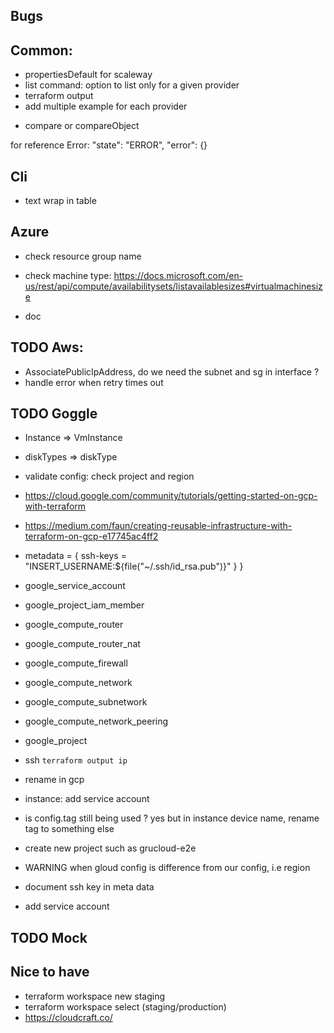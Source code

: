## Bugs

## Common:

- propertiesDefault for scaleway
- list command: option to list only for a given provider
- terraform output
- add multiple example for each provider

* compare or compareObject

for reference Error:
"state": "ERROR",
"error": {}

## Cli

- text wrap in table

## Azure

- check resource group name
- check machine type: https://docs.microsoft.com/en-us/rest/api/compute/availabilitysets/listavailablesizes#virtualmachinesize

- doc

## TODO Aws:

- AssociatePublicIpAddress, do we need the subnet and sg in interface ?
- handle error when retry times out

## TODO Goggle

- Instance => VmInstance
- diskTypes => diskType
- validate config: check project and region

- https://cloud.google.com/community/tutorials/getting-started-on-gcp-with-terraform
- https://medium.com/faun/creating-reusable-infrastructure-with-terraform-on-gcp-e17745ac4ff2

- metadata = {
  ssh-keys = "INSERT_USERNAME:\${file("~/.ssh/id_rsa.pub")}"
  }
  }
- google_service_account
- google_project_iam_member
- google_compute_router
- google_compute_router_nat
- google_compute_firewall
- google_compute_network
- google_compute_subnetwork
- google_compute_network_peering
- google_project

- ssh `terraform output ip`
- rename in gcp
- instance: add service account
- is config.tag still being used ? yes but in instance device name, rename tag to something else
- create new project such as grucloud-e2e
- WARNING when gloud config is difference from our config, i.e region
- document ssh key in meta data
- add service account

## TODO Mock

## Nice to have

- terraform workspace new staging
- terraform workspace select (staging/production)
- https://cloudcraft.co/
